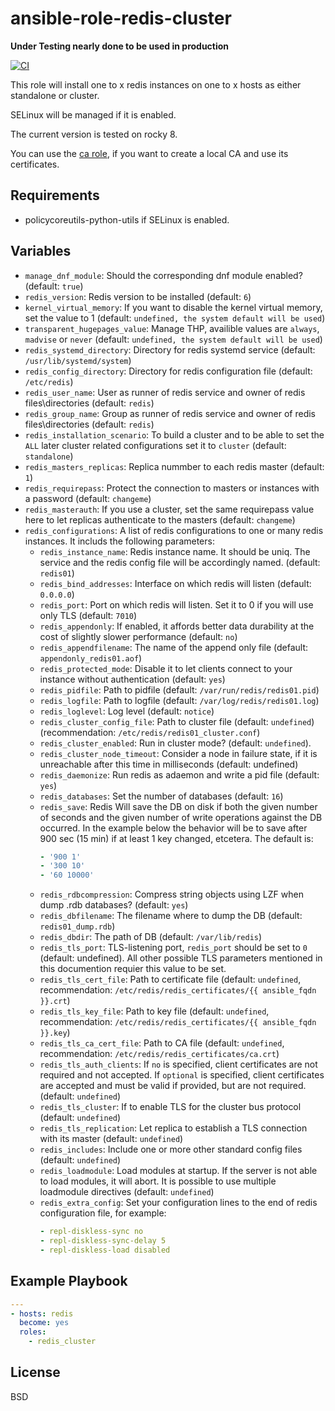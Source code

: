 # ansible-role-redis-cluster
**Under Testing nearly done to be used in production**

[![CI](https://github.com/netways/ansible-role-redis-cluster/workflows/Molecule%20Test/badge.svg?event=push)](https://github.com/netways/ansible-role-redis-cluster/workflows/Molecule%20Test/badge.svg)

This role will install one to  x redis instances on one to x hosts as either standalone or cluster.

SELinux will be managed if it is enabled.

The current version is tested on rocky 8.

You can use the [ca role](https://github.com/NETWAYS/ansible-role-ca), if you want to create a local CA and use its certificates.

## Requirements ##

* policycoreutils-python-utils if SELinux is enabled.

## Variables ##

* `manage_dnf_module`: Should the corresponding dnf module enabled? (default: `true`)
* `redis_version`: Redis version to be installed (default: `6`)
* `kernel_virtual_memory`: If you want to disable the kernel virtual memory, set the value to 1 (default: `undefined, the system default will be used`)
* `transparent_hugepages_value`: Manage THP, availible values are `always`, `madvise` or `never` (default: `undefined, the system default will be used`)
* `redis_systemd_directory`: Directory for redis systemd service (default: `/usr/lib/systemd/system`)
* `redis_config_directory`: Directory for redis configuration file (default: `/etc/redis`)
* `redis_user_name`: User as runner of redis service and owner of redis files\directories (default: `redis`)
* `redis_group_name`: Group as runner of redis service and owner of redis files\directories (default: `redis`)
* `redis_installation_scenario`: To build a cluster and to be able to set the `ALL` later cluster related configurations set it to `cluster` (default: `standalone`)
* `redis_masters_replicas`: Replica nummber to each redis master (default: `1`)
* `redis_requirepass`: Protect the connection to masters or instances with a password (default: `changeme`)
* `redis_masterauth`: If you use a cluster, set the same requirepass value here to let replicas authenticate to the masters (default: `changeme`)
* `redis_configurations`: A list of redis configurations to one or many redis instances. It includs the following parameters:
  * `redis_instance_name`: Redis instance name. It should be uniq. The service and the redis config file will be accordingly named. (default: `redis01`)
  * `redis_bind_addresses`: Interface on which redis will listen (default: `0.0.0.0`)
  * `redis_port`: Port on which redis will listen. Set it to 0 if you will use only TLS (default: `7010`)
  * `redis_appendonly`: If enabled, it affords better data durability at the cost of slightly slower performance (default: `no`)
  * `redis_appendfilename`: The name of the append only file (default: `appendonly_redis01.aof`)
  * `redis_protected_mode`: Disable it to let clients connect to your instance without authentication (default: `yes`)
  * `redis_pidfile`: Path to pidfile (default: `/var/run/redis/redis01.pid`)
  * `redis_logfile`: Path to logfile (default: `/var/log/redis/redis01.log`)
  * `redis_loglevel`: Log level (default: `notice`)
  * `redis_cluster_config_file`: Path to cluster file (default: `undefined`) (recommendation: `/etc/redis/redis01_cluster.conf`)
  * `redis_cluster_enabled`: Run in cluster mode? (default: `undefined`).
  * `redis_cluster_node_timeout`: Consider a node in failure state, if it is unreachable after this time in milliseconds (default: undefined)
  * `redis_daemonize`: Run redis as adaemon and write a pid file (default: `yes`)
  * `redis_databases`: Set the number of databases (default: `16`)
  * `redis_save`: Redis Will save the DB on disk if both the given number of seconds and the given number of write operations against the DB occurred. In the example below the behavior will be to save after 900 sec (15 min) if at least 1 key changed, etcetera. The default is:
    ```yaml redis_save:
    - '900 1'
    - '300 10'
    - '60 10000'
    ```
  * `redis_rdbcompression`: Compress string objects using LZF when dump .rdb databases? (default: `yes`)
  * `redis_dbfilename`: The filename where to dump the DB (default: `redis01_dump.rdb`)
  * `redis_dbdir`: The path of DB (default: `/var/lib/redis`)
  * `redis_tls_port`: TLS-listening port, `redis_port` should be set to `0` (default: undefined). All other possible TLS parameters mentioned in this documention requier this value to be set.
  * `redis_tls_cert_file`: Path to certificate file (default: `undefined`, recommendation: `/etc/redis/redis_certificates/{{ ansible_fqdn }}.crt`)
  * `redis_tls_key_file`: Path to key file (default: `undefined`, recommendation: `/etc/redis/redis_certificates/{{ ansible_fqdn }}.key`)
  * `redis_tls_ca_cert_file`: Path to CA file (default: `undefined`, recommendation: `/etc/redis/redis_certificates/ca.crt`)
  * `redis_tls_auth_clients`: If `no` is specified, client certificates are not required and not accepted. If `optional` is specified, client certificates are accepted and must be valid if provided, but are not required. (default: `undefined`)
  * `redis_tls_cluster`: If to enable TLS for the cluster bus protocol (default: `undefined`)
  * `redis_tls_replication`: Let replica to establish a TLS connection with its master (default: `undefined`)
  * `redis_includes`: Include one or more other standard config files (default: `undefined`)
  * `redis_loadmodule`: Load modules at startup. If the server is not able to load modules, it will abort. It is possible to use multiple loadmodule directives (default: `undefined`)
  * `redis_extra_config`: Set your configuration lines to the end of redis configuration file, for example:
    ```yaml redis_extra_config:
    - repl-diskless-sync no
    - repl-diskless-sync-delay 5
    - repl-diskless-load disabled
    ```
## Example Playbook ##

```yaml
---
- hosts: redis
  become: yes
  roles:
    - redis_cluster
```
## License ##
BSD

